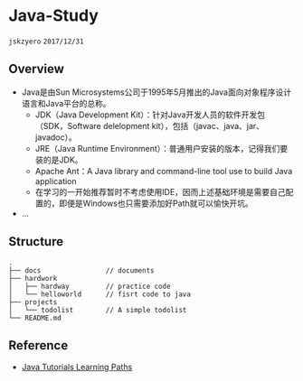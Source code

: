 # Java-Study
`jskzyero` `2017/12/31`

## Overview
+ Java是由Sun Microsystems公司于1995年5月推出的Java面向对象程序设计语言和Java平台的总称。
    + JDK（Java Development Kit）：针对Java开发人员的软件开发包（SDK，Software delelopment kit），包括（javac、java、jar、javadoc）。
    + JRE（Java Runtime Environment）：普通用户安装的版本，记得我们要装的是JDK。
    + Apache Ant：A Java library and command-line tool use to build Java application
    + 在学习的一开始推荐暂时不考虑使用IDE，因而上述基础环境是需要自己配置的，即便是Windows也只需要添加好Path就可以愉快开坑。
+ ...

## Structure
```
.
├── docs                // documents
├── hardwork
│   ├── hardway         // practice code
│   └── helloworld      // fisrt code to java
├── projects
│   └── todolist        // A simple todolist
└── README.md
```

## Reference

+ [Java Tutorials Learning Paths](https://docs.oracle.com/javase/tutorial/tutorialLearningPaths.html)
